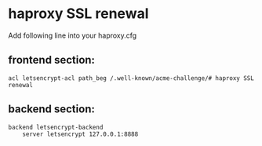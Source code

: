 # haproxy SSL renewal

Add following line into your haproxy.cfg


## frontend section:
```
acl letsencrypt-acl path_beg /.well-known/acme-challenge/# haproxy SSL renewal
```
## backend section: 
```
backend letsencrypt-backend
    server letsencrypt 127.0.0.1:8888
```
